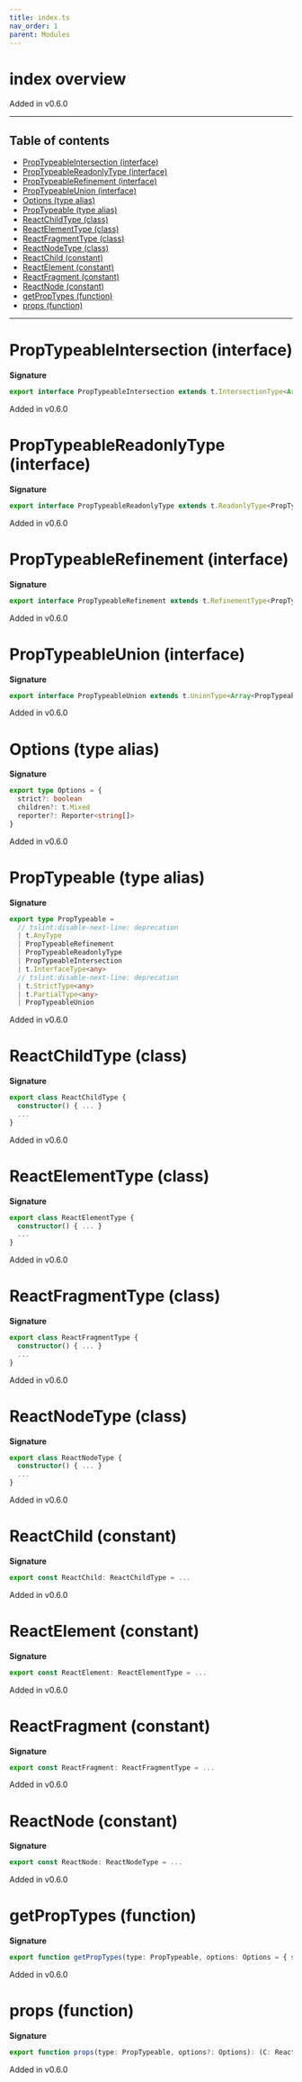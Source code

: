 ```yaml
---
title: index.ts
nav_order: 1
parent: Modules
---
```


# index overview

Added in v0.6.0

---

<h2 class="text-delta">Table of contents</h2>

- [PropTypeableIntersection (interface)](#proptypeableintersection-interface)
- [PropTypeableReadonlyType (interface)](#proptypeablereadonlytype-interface)
- [PropTypeableRefinement (interface)](#proptypeablerefinement-interface)
- [PropTypeableUnion (interface)](#proptypeableunion-interface)
- [Options (type alias)](#options-type-alias)
- [PropTypeable (type alias)](#proptypeable-type-alias)
- [ReactChildType (class)](#reactchildtype-class)
- [ReactElementType (class)](#reactelementtype-class)
- [ReactFragmentType (class)](#reactfragmenttype-class)
- [ReactNodeType (class)](#reactnodetype-class)
- [ReactChild (constant)](#reactchild-constant)
- [ReactElement (constant)](#reactelement-constant)
- [ReactFragment (constant)](#reactfragment-constant)
- [ReactNode (constant)](#reactnode-constant)
- [getPropTypes (function)](#getproptypes-function)
- [props (function)](#props-function)

---

# PropTypeableIntersection (interface)

**Signature**

```ts
export interface PropTypeableIntersection extends t.IntersectionType<Array<PropTypeable>> {}
```

Added in v0.6.0

# PropTypeableReadonlyType (interface)

**Signature**

```ts
export interface PropTypeableReadonlyType extends t.ReadonlyType<PropTypeable> {}
```

Added in v0.6.0

# PropTypeableRefinement (interface)

**Signature**

```ts
export interface PropTypeableRefinement extends t.RefinementType<PropTypeable> {}
```

Added in v0.6.0

# PropTypeableUnion (interface)

**Signature**

```ts
export interface PropTypeableUnion extends t.UnionType<Array<PropTypeable>> {}
```

Added in v0.6.0

# Options (type alias)

**Signature**

```ts
export type Options = {
  strict?: boolean
  children?: t.Mixed
  reporter?: Reporter<string[]>
}
```

Added in v0.6.0

# PropTypeable (type alias)

**Signature**

```ts
export type PropTypeable =
  // tslint:disable-next-line: deprecation
  | t.AnyType
  | PropTypeableRefinement
  | PropTypeableReadonlyType
  | PropTypeableIntersection
  | t.InterfaceType<any>
  // tslint:disable-next-line: deprecation
  | t.StrictType<any>
  | t.PartialType<any>
  | PropTypeableUnion
```

Added in v0.6.0

# ReactChildType (class)

**Signature**

```ts
export class ReactChildType {
  constructor() { ... }
  ...
}
```

Added in v0.6.0

# ReactElementType (class)

**Signature**

```ts
export class ReactElementType {
  constructor() { ... }
  ...
}
```

Added in v0.6.0

# ReactFragmentType (class)

**Signature**

```ts
export class ReactFragmentType {
  constructor() { ... }
  ...
}
```

Added in v0.6.0

# ReactNodeType (class)

**Signature**

```ts
export class ReactNodeType {
  constructor() { ... }
  ...
}
```

Added in v0.6.0

# ReactChild (constant)

**Signature**

```ts
export const ReactChild: ReactChildType = ...
```

Added in v0.6.0

# ReactElement (constant)

**Signature**

```ts
export const ReactElement: ReactElementType = ...
```

Added in v0.6.0

# ReactFragment (constant)

**Signature**

```ts
export const ReactFragment: ReactFragmentType = ...
```

Added in v0.6.0

# ReactNode (constant)

**Signature**

```ts
export const ReactNode: ReactNodeType = ...
```

Added in v0.6.0

# getPropTypes (function)

**Signature**

```ts
export function getPropTypes(type: PropTypeable, options: Options = { strict: true }) { ... }
```

Added in v0.6.0

# props (function)

**Signature**

```ts
export function props(type: PropTypeable, options?: Options): (C: React.ComponentClass<any>) => void { ... }
```

Added in v0.6.0
